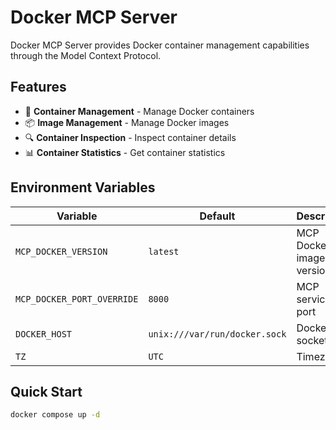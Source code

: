 # Docker MCP Server

Docker MCP Server provides Docker container management capabilities through the Model Context Protocol.

## Features

- 🐳 **Container Management** - Manage Docker containers
- 📦 **Image Management** - Manage Docker images
- 🔍 **Container Inspection** - Inspect container details
- 📊 **Container Statistics** - Get container statistics

## Environment Variables

| Variable                   | Default                       | Description              |
| -------------------------- | ----------------------------- | ------------------------ |
| `MCP_DOCKER_VERSION`       | `latest`                      | MCP Docker image version |
| `MCP_DOCKER_PORT_OVERRIDE` | `8000`                        | MCP service port         |
| `DOCKER_HOST`              | `unix:///var/run/docker.sock` | Docker socket path       |
| `TZ`                       | `UTC`                         | Timezone                 |

## Quick Start

```bash
docker compose up -d
```
